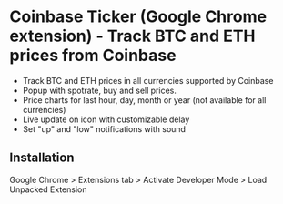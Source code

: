 # Coinbase Ticker (Google Chrome extension) - Track BTC and ETH prices from Coinbase

* Track BTC and ETH prices in all currencies supported by Coinbase
* Popup with spotrate, buy and sell prices.
* Price charts for last hour, day, month or year (not available for all currencies)
* Live update on icon with customizable delay
* Set "up" and "low" notifications with sound

## Installation

Google Chrome > Extensions tab > Activate Developer Mode > Load Unpacked Extension